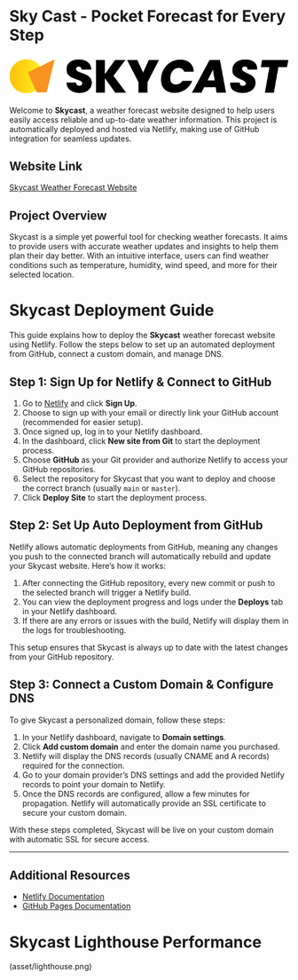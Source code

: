 # Sky Cast - Pocket Forecast for Every Step

![Skycast Logo](asset/logo.png)

Welcome to **Skycast**, a weather forecast website designed to help users easily access reliable and up-to-date weather information. This project is automatically deployed and hosted via Netlify, making use of GitHub integration for seamless updates.

## Website Link
[Skycast Weather Forecast Website](http://www.skycast.site/)

## Project Overview

Skycast is a simple yet powerful tool for checking weather forecasts. It aims to provide users with accurate weather updates and insights to help them plan their day better. With an intuitive interface, users can find weather conditions such as temperature, humidity, wind speed, and more for their selected location.

# Skycast Deployment Guide

This guide explains how to deploy the **Skycast** weather forecast website using Netlify. Follow the steps below to set up an automated deployment from GitHub, connect a custom domain, and manage DNS.

## Step 1: Sign Up for Netlify & Connect to GitHub

1. Go to [Netlify](https://www.netlify.com/) and click **Sign Up**.
2. Choose to sign up with your email or directly link your GitHub account (recommended for easier setup).
3. Once signed up, log in to your Netlify dashboard.
4. In the dashboard, click **New site from Git** to start the deployment process.
5. Choose **GitHub** as your Git provider and authorize Netlify to access your GitHub repositories.
6. Select the repository for Skycast that you want to deploy and choose the correct branch (usually `main` or `master`).
7. Click **Deploy Site** to start the deployment process.

## Step 2: Set Up Auto Deployment from GitHub

Netlify allows automatic deployments from GitHub, meaning any changes you push to the connected branch will automatically rebuild and update your Skycast website. Here’s how it works:

1. After connecting the GitHub repository, every new commit or push to the selected branch will trigger a Netlify build.
2. You can view the deployment progress and logs under the **Deploys** tab in your Netlify dashboard.
3. If there are any errors or issues with the build, Netlify will display them in the logs for troubleshooting.

This setup ensures that Skycast is always up to date with the latest changes from your GitHub repository.

## Step 3: Connect a Custom Domain & Configure DNS

To give Skycast a personalized domain, follow these steps:

1. In your Netlify dashboard, navigate to **Domain settings**.
2. Click **Add custom domain** and enter the domain name you purchased.
3. Netlify will display the DNS records (usually CNAME and A records) required for the connection.
4. Go to your domain provider’s DNS settings and add the provided Netlify records to point your domain to Netlify.
5. Once the DNS records are configured, allow a few minutes for propagation. Netlify will automatically provide an SSL certificate to secure your custom domain.

With these steps completed, Skycast will be live on your custom domain with automatic SSL for secure access.

---

## Additional Resources
- [Netlify Documentation](https://docs.netlify.com/)
- [GitHub Pages Documentation](https://docs.github.com/en/pages)

# Skycast Lighthouse Performance
(asset/lighthouse.png)